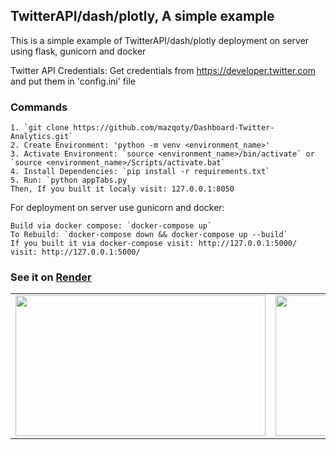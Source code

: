 ## TwitterAPI/dash/plotly, A simple example

This is a simple example of TwitterAPI/dash/plotly deployment on server using flask, gunicorn and docker

Twitter API Credentials: Get credentials from https://developer.twitter.com and put them in 'config.ini' file

### Commands
```
1. `git clone https://github.com/mazqoty/Dashboard-Twitter-Analytics.git`
2. Create Environment: 'python -m venv <environment_name>'
3. Activate Environment: `source <environment_name>/bin/activate` or `source <environment_name>/Scripts/activate.bat`
4. Install Dependencies: `pip install -r requirements.txt`
5. Run: `python appTabs.py
Then, If you built it localy visit: 127.0.0.1:8050
```
For deployment on server use gunicorn and docker:
```
Build via docker compose: `docker-compose up`
To Rebuild: `docker-compose down && docker-compose up --build`
If you built it via docker-compose visit: http://127.0.0.1:5000/
visit: http://127.0.0.1:5000/
```

### See it on [Render](https://dashboard-twitter-analytics.onrender.com/)

<table style="width:100%">
  <tr>
    <td><img src="https://i.imgur.com/ZT3g72N.jpg" width="400px" height=225px/></td>
    <td><img src="https://i.imgur.com/M6FcMEz.jpg" width="400px" height=225px/></td>
    <td><img src="https://i.imgur.com/I6SdTYe.jpg" width="400px" height=225px/></td>
    <td><img src="https://i.imgur.com/XA5lU1F.jpg" width="400px" height=225px/></td>
  </tr>

</table>

